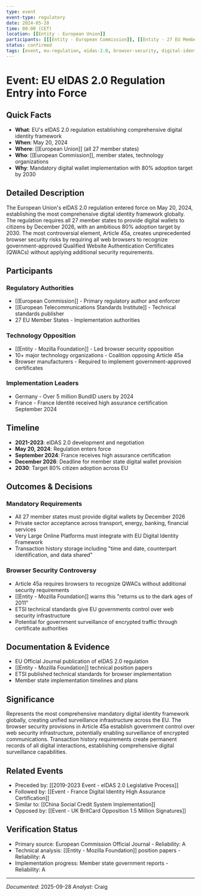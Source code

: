 ```yaml
---
type: event
event-type: regulatory
date: 2024-05-20
time: 00:00 (CET)
location: [[Entity - European Union]]
participants: [[[Entity - European Commission]], [[Entity - 27 EU Member States]], [[Entity - Mozilla Foundation]], [[Entity - European Telecommunications Standards Institute]]]
status: confirmed
tags: [event, eu-regulation, eidas-2.0, browser-security, digital-identity, 2024-2025]
---
```


# Event: EU eIDAS 2.0 Regulation Entry into Force

## Quick Facts
- **What**: EU's eIDAS 2.0 regulation establishing comprehensive digital identity framework
- **When**: May 20, 2024
- **Where**: [[European Union]] (all 27 member states)
- **Who**: [[European Commission]], member states, technology organizations
- **Why**: Mandatory digital wallet implementation with 80% adoption target by 2030

## Detailed Description
The European Union's eIDAS 2.0 regulation entered force on May 20, 2024, establishing the most comprehensive digital identity framework globally. The regulation requires all 27 member states to provide digital wallets to citizens by December 2026, with an ambitious 80% adoption target by 2030. The most controversial element, Article 45a, creates unprecedented browser security risks by requiring all web browsers to recognize government-approved Qualified Website Authentication Certificates (QWACs) without applying additional security requirements.

## Participants
### Regulatory Authorities
- [[European Commission]] - Primary regulatory author and enforcer
- [[European Telecommunications Standards Institute]] - Technical standards publisher
- 27 EU Member States - Implementation authorities

### Technology Opposition
- [[Entity - Mozilla Foundation]] - Led browser security opposition
- 10+ major technology organizations - Coalition opposing Article 45a
- Browser manufacturers - Required to implement government-approved certificates

### Implementation Leaders
- Germany - Over 5 million BundID users by 2024
- France - France Identité received high assurance certification September 2024

## Timeline
- **2021-2023**: eIDAS 2.0 development and negotiation
- **May 20, 2024**: Regulation enters force
- **September 2024**: France receives high assurance certification
- **December 2026**: Deadline for member state digital wallet provision
- **2030**: Target 80% citizen adoption across EU

## Outcomes & Decisions
### Mandatory Requirements
- All 27 member states must provide digital wallets by December 2026
- Private sector acceptance across transport, energy, banking, financial services
- Very Large Online Platforms must integrate with EU Digital Identity Framework
- Transaction history storage including "time and date, counterpart identification, and data shared"

### Browser Security Controversy
- Article 45a requires browsers to recognize QWACs without additional security requirements
- [[Entity - Mozilla Foundation]] warns this "returns us to the dark ages of 2011"
- ETSI technical standards give EU governments control over web security infrastructure
- Potential for government surveillance of encrypted traffic through certificate authorities

## Documentation & Evidence
- EU Official Journal publication of eIDAS 2.0 regulation
- [[Entity - Mozilla Foundation]] technical position papers
- ETSI published technical standards for browser implementation
- Member state implementation timelines and plans

## Significance
Represents the most comprehensive mandatory digital identity framework globally, creating unified surveillance infrastructure across the EU. The browser security provisions in Article 45a establish government control over web security infrastructure, potentially enabling surveillance of encrypted communications. Transaction history requirements create permanent records of all digital interactions, establishing comprehensive digital surveillance capabilities.

## Related Events
- Preceded by: [[2019-2023 Event - eIDAS 2.0 Legislative Process]]
- Followed by: [[Event - France Digital Identity High Assurance Certification]]
- Similar to: [[China Social Credit System Implementation]]
- Opposed by: [[Event - UK BritCard Opposition 1.5 Million Signatures]]

## Verification Status
- Primary source: European Commission Official Journal - Reliability: A
- Technical analysis: [[Entity - Mozilla Foundation]] position papers - Reliability: A
- Implementation progress: Member state government reports - Reliability: A

---
*Documented*: 2025-09-28
*Analyst*: Craig